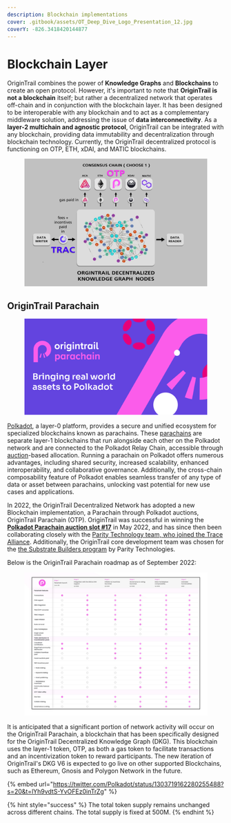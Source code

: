```yaml
---
description: Blockchain implementations
cover: .gitbook/assets/OT_Deep_Dive_Logo_Presentation_12.jpg
coverY: -826.3418420144877
---
```


# Blockchain Layer

OriginTrail combines the power of **Knowledge Graphs** and **Blockchains** to create an open protocol. However, it's important to note that **OriginTrail is not a blockchain** itself; but rather a decentralized network that operates off-chain and in conjunction with the blockchain layer. It has been designed to be interoperable with any blockchain and to act as a complementary middleware solution, addressing the issue of **data interconnectivity**. As a **layer-2 multichain and agnostic protocol**, OriginTrail can be integrated with any blockchain, providing data immutability and decentralization through blockchain technology. Currently, the OriginTrail decentralized protocol is functioning on OTP, ETH, xDAI, and MATIC blockchains.

<figure><img src=".gitbook/assets/OT_consensuslayer.jpg" alt=""><figcaption></figcaption></figure>

## OriginTrail Parachain

<figure><img src=".gitbook/assets/image (12).png" alt=""><figcaption></figcaption></figure>

[Polkadot](https://polkadot.network/), a layer-0 platform, provides a secure and unified ecosystem for specialized blockchains known as parachains. These [parachains](https://parachains.info/) are separate layer-1 blockchains that run alongside each other on the Polkadot network and are connected to the Polkadot Relay Chain, accessible through [auction](https://parachains.info/auctions)-based allocation. Running a parachain on Polkadot offers numerous advantages, including shared security, increased scalability, enhanced interoperability, and collaborative governance. Additionally, the cross-chain composability feature of Polkadot enables seamless transfer of any type of data or asset between parachains, unlocking vast potential for new use cases and applications.

In 2022, the OriginTrail Decentralized Network has adopted a new Blockchain implementation, a Parachain through Polkadot auctions, OriginTrail Parachain (OTP). OriginTrail was successful in winning the  [**Polkadot Parachain auction slot #17**](https://parachains.info/details/origintrail) in May 2022, and has since then been collaborating closely with the  [Parity Technology team, who joined the Trace Alliance](https://medium.com/origintrail/parity-technologies-joins-trace-alliances-working-group-on-decentralization-and-tokenomics-8eaad2843ca7). Additionally, the OriginTrail core development team was chosen for the [the Substrate Builders program](https://www.substrate.io/builders-program/) by Parity Technologies.&#x20;

Below is the OriginTrail Parachain roadmap as of September 2022:

<figure><img src=".gitbook/assets/photo1664639203.jpeg" alt=""><figcaption></figcaption></figure>

It is anticipated that a significant portion of network activity will occur on the OriginTrail Parachain, a blockchain that has been specifically designed for the OriginTrail Decentralized Knowledge Graph (DKG). This blockchain uses the layer-1 token, OTP, as both a gas token to facilitate transactions and an incentivization token to reward participants. The new iteration of OriginTrail's DKG V6 is expected to go live on other supported Blockchains, such as Ethereum, Gnosis and Polygon Network in the future.&#x20;

{% embed url="https://twitter.com/Polkadot/status/1303719162280255488?s=20&t=lYh9vdtS-YvOFEz0inTrZg" %}

{% hint style="success" %}
The total token supply remains unchanged across different chains. The total supply is fixed at 500M. &#x20;
{% endhint %}
